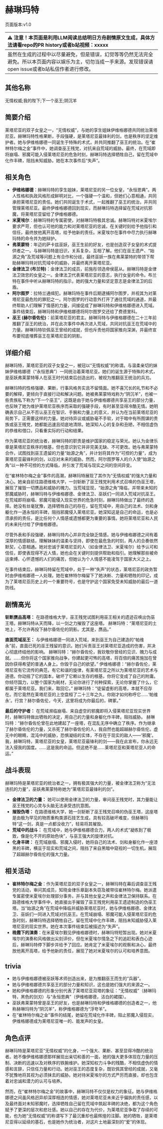 # 赫琳玛特
页面版本:v1.0
 

| :warning: 注意！本页面是利用LLM阅读总结明日方舟剧情原文生成，具体方法请看repo的PR history或者b站视频：xxxxx           |
|:----------------------------|
| 虽然在生成的过程中以尽量避免，但是错误，幻觉等等仍然无法完全避免。所以本页面内容以娱乐为主，切勿当成一手来源。发现错误请open issue或者b站私信作者进行修改。|



## 其他名称
无情权威;我的陛下;下一个巫王;阴沉羊
## 简要介绍
莱塔尼亚的双子女皇之一，“无情权威”，与她的孪生姐妹伊维格娜德共同统治莱塔尼亚。赫琳玛特性格果断，手段强硬，是莱塔尼亚最锋利的剑，也是秩序的坚定维护者。她与伊维格娜德一同诞生于特殊的术式，并共同推翻了巫王的统治。在“崔林特尔梅之金”事件中，她调查巫王残党，对抗来自荒域的威胁。最终，在荒域即将崩塌、邪魔可能入侵莱塔尼亚的危急时刻，赫琳玛特选择牺牲自己，留在荒域中化作丰碑，阻挡未知威胁。她在本次事件后“失声”。
## 相关角色
-   **伊维格娜德**：赫琳玛特的孪生姐妹，莱塔尼亚的另一位女皇，“永恒恩典”。两人性格和执政风格形成鲜明对比，一个强硬一个温和，但她们心意相通，共同承担莱塔尼亚的责任。她们共同诞生于术式，一起推翻了巫王的统治，并共同管理莱塔尼亚。最终伊维格娜德回到现实，而赫琳玛特选择留在荒域对抗邪魔，将莱塔尼亚留给了伊维格娜德。
-   **米夏埃尔**：赫琳玛特的专属密使，对赫琳玛特极其忠诚。赫琳玛特对米夏埃尔要求严苛，但也认可他的能力和对莱塔尼亚的忠诚，在关键时刻给予他指引和信任，最终放他离开高塔，给予他新的责任。米夏埃尔在事件中尽力执行赫琳玛特的命令并为她辩护。
-   **弗莱蒙特**：年迈的萨卡兹巫妖，巫王生前的好友，也是创造双子女皇的术式提供者之一。与赫琳玛特是旧识，关系复杂，互相了解。他们在巫王遗产、“始源之角”及荒域等问题上有合作和分歧，最终巫妖一族在弗莱蒙特的带领下帮助赫琳玛特对抗荒域中的威胁，并最终离开莱塔尼亚。
-   **金律法卫 (布兰特)**：金律法卫的成员，前施彤领选帝侯扈从。赫琳玛特是金律法卫效忠的女皇之一。金律法卫代表莱塔尼亚的意志，执行女皇的命令。布兰特在事件中听从赫琳玛特的指示，她的强大力量和坚定意志是金律法卫的后盾。
-   **阿尔图罗**：拉特兰通缉犯。赫琳玛特在事件后期逮捕阿尔图罗，并视其为对莱塔尼亚最危险的罪犯之一。阿尔图罗的行动意外打开了通往荒域的通道，并最终帮助人们理解了情感的力量，间接促成了赫琳玛特和伊维格娜德进入荒域。事件结束后，赫琳玛特和伊维格娜德将阿尔图罗交还给了费德里科。
-   **巫王 (赫尔昏佐伦)**：前莱塔尼亚的君主。赫琳玛特与伊维格娜德在二十三年前推翻了巫王的统治，并在此次事件中再次进入荒域，共同对抗巫王在荒域中的力量。赫琳玛特钦佩巫王曾经的成就，但也斥责他将国家推向深渊，并最终宣布要彻底埋葬巫王在莱塔尼亚的阴影。
## 详细介绍
赫琳玛特，莱塔尼亚的双子女皇之一，被冠以“无情权威”的称谓。与温柔亲切的妹妹伊维格娜德（“永恒恩典”）一同统治着莱塔尼亚。她们的诞生源于特殊的术式，是巫妖弗莱蒙特等人在巫王时代结束后创造出的，被视为推翻巫王统治的兵刃。

赫琳玛特的性格强硬、果断，行事风格务实且不留情面。她不喜冗长的礼节和不必要的解释，更倾向于直接行动和解决问题。她被弗莱蒙特戏称为“阴沉羊”，也被一些贵族私下称为“下一个巫王”，这既是由于她与伊维格娜德共享巫王的部分力量，也反映了她为维护莱塔尼亚秩序而采取的强硬手段，有时甚至显得冷酷无情。她明确表示自己从不否认巫王在智识、手腕和力量上的意义，并认为在当前莱塔尼亚的局势下，正需要这样的力量。她对待异议或威胁毫不手软，对于暗中有所图谋的贵族或巫王残党，她都能迅速且彻底地清除。她深知人心的复杂和丑陋，不相信虚伪的恭维和借口，只看重实际的行动和结果。

作为莱塔尼亚的统治者，赫琳玛特的职责是维护国家的稳定与荣光。她认为金律乐章是莱塔尼亚秩序的根基，但也意识到它并非完美无缺、不可更改。她与弗莱蒙特合作，试图找到巫王遗留的力量“始源之角”，并计划将其作为“可控的力量”，成为莱塔尼亚最锋利的剑，以应对未来的威胁。然而，阿尔图罗等人的介入使“始源之角”以一种不可控的方式降临，并引发了荒域与现实之间的空间异变。

在“崔林特尔梅之金”事件的高潮，赫琳玛特展现了其作为“无情权威”的强大力量和决心。她亲自前往路德维格大学，一剑斩断了巫王残党利用术式召唤的伪巫王塔，展现了摧毁一切赝品和威胁的魄力。当荒域显现，“始源之角”降临，并带来未知的邪魔威胁时，赫琳玛特与伊维格娜德、金律法卫、巫妖们一同进入荒域对抗巫王。在荒域即将崩塌、邪魔可能侵入现实世界的危急时刻，赫琳玛特做出了最终的选择。她没有丝毫犹豫，选择牺牲自己的存在，留在荒域中，用自己的法术、剑和身躯化作一道永恒的丰碑，阻挡邪魔侵入莱塔尼亚。她深知这是自己的命运，也是必须承担的责任，是比任何个人情感或遗憾都更为重要的事情。她将莱塔尼亚和人民的未来托付给了伊维格娜德。

尽管外表和手段强硬，赫琳玛特内心并非完全缺乏情感。她与伊维格娜德之间有着深厚的情感联结，理解妹妹的温柔与坚持，即使在最危急的时刻，两人的合奏依然默契，心意相通。她对忠诚于莱塔尼亚的人（如金律法卫、米夏埃尔）给予认可和信任，即使表现得不近人情，她也会在关键时刻提供帮助和指引。她理解那些被命运束缚、心怀遗憾的人们的痛苦，但她认为个人情感不能凌驾于国家大义之上。

在事件结束后，赫琳玛特留在荒域中，处于一种“失声”的状态，莱塔尼亚的政务暂时由伊维格娜德一人处理。她在崔林特尔梅留下了她决断、力量和牺牲的印记，成为了莱塔尼亚历史上的一个重要符号，也是守护这个国家免受未知威胁的最后一道防线。
## 剧情高光
**斩断赝品高塔：** 在路德维格大学，巫王残党试图利用巫王相关的遗迹召唤出伪巫王塔。赫琳玛特从天而降，以一剑之力摧毁了这座塔。
赫琳玛特：“莱塔尼亚的土地上，不允许再投下赫尔昏佐伦的阴影。尤其是，赝品。”

**直面荒域巫王：** 与伊维格娜德一同进入荒域，来到巫王为自己建造的“帕维永”前，直面已死的巫王残留的意识。她们斥责巫王对莱塔尼亚造成的伤害，并决心彻底终结他的影响。
赫琳玛特：“赫尔昏佐伦，我钦敬你曾经的见识、魄力与成就。......但你将这个国家推向战争，你建起更可怖的高塔，将百倍的痛苦施加在曾因你获得希望的普通人身上。你毁于自己的欲望。”
伊维格娜德：“赫尔昏佐伦，莱塔尼亚有它流传的典范，有它和谐的旋律，有莱塔尼亚之所以为莱塔尼亚的艺术与道德。你动摇了它的国本，破坏了它赖以生存的根基，你将它变成了自己的附庸。你倾尽国力，以整个国家为耗材，无论你进行了何种探索，无论你掌握了什么，它都属于莱塔尼亚。我们来，取回它。”
赫琳玛特：“徒留虚影的高塔，本就不应存在。而它竟然在莱塔尼亚的上空盘桓了二十三年之久。你刚才如何称呼它......‘帕维永’。行宫？赫尔昏佐伦，今天，这里将成为你最后的，碑冢。”

**最后的守护者：** 在荒域濒临崩塌、来自虚空的邪魔即将入侵莱塔尼亚现实世界时，赫琳玛特做出牺牲的决定，用自己的力量和身躯化作丰碑，阻挡威胁。
赫琳玛特：“赫尔昏佐伦曾在此地建起了一座塔，在混乱无序中确立了秩序。作为继承了赫尔昏佐伦的力量，又杀死了赫尔昏佐伦的人，我自然也能超越赫尔昏佐伦。虚无中的眼睛，混沌中的威胁，恐惧凝结的实体，不存在于现实的敌人——‘邪魔’。我，赫琳玛特，莱塔尼亚的女皇，莱塔尼亚最锋利的剑——我在此宣布，你永远无法入侵我的国度。......这是我的命运。但这绝不是......莱塔尼亚和莱塔尼亚人的命运。”
## 战斗表现
赫琳玛特是莱塔尼亚的统治者之一，拥有极其强大的力量，被金律法卫称为“无法违抗的力量”，巫妖弗莱蒙特称她为“莱塔尼亚最锋利的剑”。

*   **金律法卫的力量：** 她可以使用金律法卫的力量，审问巫王残党时，其力量能让巫王残党的心灵与头脑无法承受违抗意图。
*   **摧毁伪塔：** 在路德维格大学，她一剑斩断了巫王残党召唤的伪巫王塔，这座塔是由极为罕见的物质重构类源石技艺生成，具有较高破坏难度，但赫琳玛特“这一剑，真是一点都没收力”，轻易将其摧毁。
*   **荒域中的战斗：** 在荒域中，她与伊维格娜德合力，两人的术式“凝练到了极致，像是化不开的原始色块”，与巫王强大的旋律对抗。
*   **化身丰碑：** 在荒域崩塌、邪魔入侵时，她将自己的法术、剑和身躯化作一座漆黑的丰碑，横亘于现实和荒域之间，阻挡了来自黑暗中窥视的一切生机，展现了超越赫尔昏佐伦的强大力量。
## 相关活动
-   **崔林特尔梅之金**：作为莱塔尼亚的双子女皇之一，赫琳玛特在幕后调查巫王残党的活动，审问其成员，知晓金律乐章副本失窃及被带往崔林特尔梅。她派遣专属密使米夏埃尔处理部分事务，并与其他女皇之声和金律法卫保持联系。在路德维格大学事件中，她直接出手摧毁了巫王残党利用巫王遗迹制造的伪巫王塔。当“始源之角”在荒域中降临并威胁莱塔尼亚时，她与伊维格娜德、金律法卫、巫妖们一同进入荒域对抗巫王。在荒域崩塌、邪魔可能入侵莱塔尼亚的危急时刻，赫琳玛特选择牺牲自己，留在荒域中化作丰碑，阻挡未知威胁侵入莱塔尼亚的现实世界。她在本次事件结束后被描述为“失声”。
-   **晚霞下的演奏**：在米夏埃尔觐见伊维格娜德时，赫琳玛特短暂出现。她对米夏埃尔的演奏和风格做出尖刻评价，但在米夏埃尔情急之下的追赶和表白心迹后，赫琳玛特停下脚步并给予了回应。她肯定了米夏埃尔的观察和决心，最终放他离开高塔，给予他新的责任，展现了她对米夏埃尔的认可和培养意图。
## trivia
*   她与伊维格娜德被巫妖等术师创造出来，是为推翻巫王而生的“兵器”。
*   她与伊维格娜德共享巫王的部分力量和知识，这也是她们强大的来源之一。
*   她和伊维格娜德的形象分别代表了莱塔尼亚双塔的象征：“无情权威”（赫琳玛特，黑色的剑刃）与“永恒恩典”（伊维格娜德，洁白的裙摆）。
*   巫妖弗莱蒙特曾是巫王的好友，也是赫琳玛特和伊维格娜德的创造者之一，他称赫琳玛特为“阴沉羊”，称伊维格娜德为“浮夸羊”。
*   在“崔林特尔梅之金”事件的结尾，她留在荒域化作丰碑，阻止邪魔入侵现实，伊维格娜德成为莱塔尼亚唯一的、能发声的女皇。
## 角色点评
赫琳玛特是莱塔尼亚“无情权威”的化身，一个强大、果断、甚至显得冷酷的统治者。她不像伊维格娜德那样展现出亲切和善的一面，她的强大更多体现在力量的压制、决断的迅速以及对秩序的铁腕维护。她深知权力斗争的残酷，不相信虚伪的情感和言辞，只信任力量和行动。她对巫王的态度复杂，既钦佩其曾经的成就，又毫不犹豫地将其视为必须抹去的威胁。她对待米夏埃尔的方式严厉而直接，却也包含着对忠诚和潜力的认可与培养。

然而，在“崔林特尔梅之金”的故事中，赫琳玛特不仅仅是权力的象征。她与伊维格娜德之间虽风格迥异却深厚相连的情感，她对莱塔尼亚未来近乎偏执的责任感，以及最终面对未知邪魔时，选择牺牲自己留在荒域中筑起丰碑的决绝，都为这个角色赋予了更深的层次和悲壮感。她以自己的存在为代价，为莱塔尼亚争取了存续的可能，也为她“无情权威”的称谓写下了最沉重却也最辉煌的注脚。她的牺牲，是莱塔尼亚得以延续的基石，也是她作为统治者，对这片土地最深刻的“爱”的体现。
